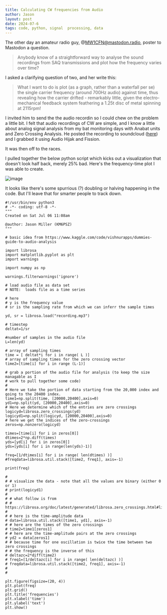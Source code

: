 ```yaml
---
title: Calculating CW frequencies from Audio
author: Jason
layout: post
date: 2024-07-6
tags: code, python, signal  processing, data
---
```


The other day an amateur radio guy, @MW1CFN@mastodon.radio, poster to Mastodon a question.

> Anybody know of a straightforward way to analyse the sound recordings from SAQ transmissions and plot how the frequency varies over time?

I asked a clarifying question of two, and her write this:

> What I want to do is plot (as a graph, rather than a waterfall per se) the single carrier frequency (around 700Hz audio) against time, thus revealing how the carrier drifted - remarkably little, given the electro-mechanical feedback system feathering a 1.25t disc of metal spinning at 2115rpm!

I invited him to send the the audio recordin so I could chew on the problem a little bit.  I felt that audio recordings of CW are simple, and I know a little about analog signal analysis from my bat monitoring days with Anabat units and Zero Crossing Analysis.  He posted the recording to soundcloud ([here](https://soundcloud.com/user-722868764/cut-sdruno-20240630-082507-17200hz?utm_source=clipboard&utm_medium=text&utm_campaign=social_sharing&si=d243499349824625871adbbd43988b6e)) and I grabbed it using Audio Hijak and Fission.

It was then off to the races.

I pulled together the below python script which kicks out a visualization that doesn't look half back, merely 25% bad.  Here's the frequency-time plot I was able to create.

![image](Figure1-final.png)

It looks like there's some spurrious (?) doubling or halving happening in the code.   But I'll leave that for smarter people to track down.

```
#!/usr/bin/env python3
# -*- coding: utf-8 -*-
"""
Created on Sat Jul 06 11:08am

@author: Jason Miller (KM6PSZ)
"""

# basic idea from https://www.kaggle.com/code/vishnurapps/dummies-guide-to-audio-analysis

import librosa
import matplotlib.pyplot as plt
import warnings

import numpy as np

warnings.filterwarnings('ignore')

# load audio file as data set
# NOTE:  loads file as a time series

# here
# y is the frequency value
# sr is the sampling rate from which we can inferr the sample times

yd, sr = librosa.load("recording.mp3")

# timestep
deltat=1/sr

#number of samples in the audio file
L=len(yd)

# array of sampling times
time = [ deltat*i for i in range( L )]
# array of sampling times for the zero crossing vector
time2=[time[i] for i in range (L-1)]

# grab a portion of the audio file for analysis (to keep the size managable as I
# work to pull together some code)
#
# Here we take the portion of data starting from the 20,000 index and going to the 20400 index.
time1=np.split(time, [20000,20400],axis=0)
yd1=np.split(yd, [20000,20400],axis=0)
# Here we determine which of the entries are zero crossings
logicyd=librosa.zero_crossings(yd)
logicyd1=np.split(logicyd, [20000,20400],axis=0)
# here we get the indices of the zero-crossings
zeros=np.nonzero(logicyd)

times=[time[i] for i in zeros[0]]
dtimes=2*np.diff(times)
yds=[yd[i] for i in zeros[0]]
yds=[yds[i] for i in range(len(yds)-1)]

freq=[1/dtimes[i] for i in range( len(dtimes) )]
#freqdata=librosa.util.stack([time2, freq1], axis=-1)

print(freq)

# 
# # visualize the data - note that all the values are binary (either 0 or 1)
# print(logicyd1)
# 
# # what follow is from
# # https://librosa.org/doc/latest/generated/librosa.zero_crossings.html#librosa.zero_crossings
# 
# # here is the time-amplitude data
# data=librosa.util.stack([time1, yd1], axis=-1)
# # here are the times of the zero crossings
# time2=time1[zeros1]
# # here are the time-amplitude pairs at the zero crossings
# yd2 = data[zeros1]
# # because time for one oscillation is twice the time between two zero crossings
# # the frequency is the inverse of this
# deltazc=2*diff(time2)
# freq1=[1/deltazc[i] for i in range( len(deltazc) )]
# freqdata=librosa.util.stack([time2, freq1], axis=-1)
# 
# 

plt.figure(figsize=(20, 4))
plt.plot(freq)
plt.grid()
plt.title('frequencies')
plt.xlabel('time')
plt.ylabel('text')
plt.show()
```


<!--
SYNTAX FOR IMAGES
* use services to create JPG and to create thumbnail that is 720px wide

[![ALT-TEXT](/assets/images/filename-thumbnail.jpg)](/assets/images/filename.jpg)
-->

<!--
SYNTAX FOR VIDEO
* convert MOV to mp4 using VLC

<video width="480" height="320" controls="controls">
  <source src="/assets/media/filename.m4v" type="video/mp4">
</video>
-->
